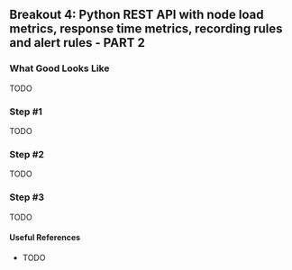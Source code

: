 ## Breakout 4: Python REST API with node load metrics, response time metrics, recording rules and alert rules - PART 2

### What Good Looks Like

TODO

### Step #1

TODO

### Step #2

TODO 

### Step #3 

TODO

#### Useful References 
* TODO